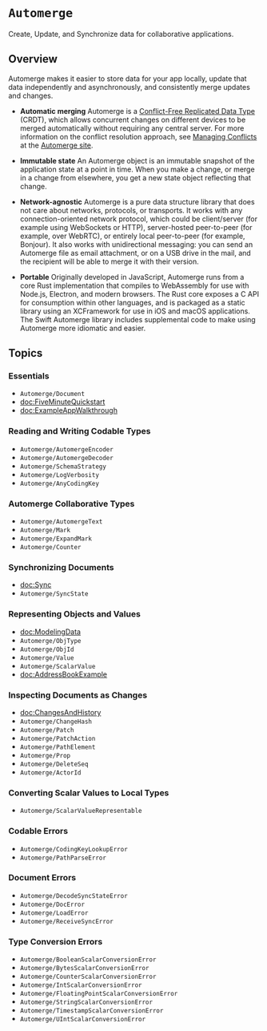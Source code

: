 # ``Automerge``

Create, Update, and Synchronize data for collaborative applications.

## Overview

Automerge makes it easier to store data for your app locally, update that data independently and asynchronously, and consistently merge updates and changes.

- **Automatic merging** Automerge is a [Conflict-Free Replicated Data Type](https://crdt.tech) (CRDT), which allows concurrent changes on different devices to be merged automatically without requiring any central server.
For more information on the conflict resolution approach, see [Managing Conflicts](https://automerge.org/docs/cookbook/conflicts/) at the [Automerge site](https://automerge.org).

- **Immutable state** An Automerge object is an immutable snapshot of the application state at a point in time. 
When you make a change, or merge in a change from elsewhere, you get a new state object reflecting that change.

- **Network-agnostic** Automerge is a pure data structure library that does not care about networks, protocols, or transports. 
It works with any connection-oriented network protocol, which could be client/server (for example using WebSockets or HTTP), server-hosted peer-to-peer (for example, over WebRTC), or entirely local peer-to-peer (for example, Bonjour).
It also works with unidirectional messaging: you can send an Automerge file as email attachment, or on a USB drive in the mail, and the recipient will be able to merge it with their version.

- **Portable** Originally developed in JavaScript, Automerge runs from a core Rust implementation that compiles to WebAssembly for use with Node.js, Electron, and modern browsers.
The Rust core exposes a C API for consumption within other languages, and is packaged as a static library using an XCFramework for use in iOS and macOS applications.
The Swift Automerge library includes supplemental code to make using Automerge more idiomatic and easier.

## Topics

### Essentials

- ``Automerge/Document``
- <doc:FiveMinuteQuickstart>
- <doc:ExampleAppWalkthrough>

### Reading and Writing Codable Types

- ``Automerge/AutomergeEncoder``
- ``Automerge/AutomergeDecoder``
- ``Automerge/SchemaStrategy``
- ``Automerge/LogVerbosity``
- ``Automerge/AnyCodingKey``

### Automerge Collaborative Types

- ``Automerge/AutomergeText``
- ``Automerge/Mark``
- ``Automerge/ExpandMark``
- ``Automerge/Counter``

### Synchronizing Documents

- <doc:Sync>
- ``Automerge/SyncState``

### Representing Objects and Values

- <doc:ModelingData>
- ``Automerge/ObjType``
- ``Automerge/ObjId``
- ``Automerge/Value``
- ``Automerge/ScalarValue``
- <doc:AddressBookExample>

### Inspecting Documents as Changes

- <doc:ChangesAndHistory>
- ``Automerge/ChangeHash``
- ``Automerge/Patch``
- ``Automerge/PatchAction``
- ``Automerge/PathElement``
- ``Automerge/Prop``
- ``Automerge/DeleteSeq``
- ``Automerge/ActorId``

### Converting Scalar Values to Local Types

- ``Automerge/ScalarValueRepresentable``

### Codable Errors

- ``Automerge/CodingKeyLookupError``
- ``Automerge/PathParseError``

### Document Errors 

- ``Automerge/DecodeSyncStateError``
- ``Automerge/DocError``
- ``Automerge/LoadError``
- ``Automerge/ReceiveSyncError``

### Type Conversion Errors

- ``Automerge/BooleanScalarConversionError``
- ``Automerge/BytesScalarConversionError``
- ``Automerge/CounterScalarConversionError``
- ``Automerge/IntScalarConversionError``
- ``Automerge/FloatingPointScalarConversionError``
- ``Automerge/StringScalarConversionError``
- ``Automerge/TimestampScalarConversionError``
- ``Automerge/UIntScalarConversionError``

